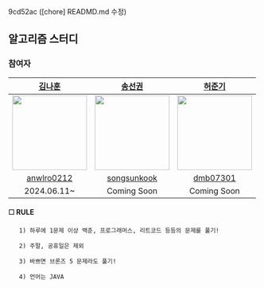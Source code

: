 
9cd52ac ([chore] READMD.md 수정)


## 알고리즘 스터디


### 참여자

|[김나훈](https://github.com/ykm989)|[송선권](https://github.com/KimNahun)|[허준기](https://github.com/Byeonjinha)|
|:-:|:-:|:-:|
|<img src="https://avatars.githubusercontent.com/u/118811606?s=400&u=faff2b0c42d5e258422485cc09b240d8c519623a&v=4" width=150>|<img src="https://avatars.githubusercontent.com/u/21010656?v=4" width=150>|<img src="https://avatars.githubusercontent.com/u/112807640?v=4" width=150>|
[anwlro0212](https://solved.ac/profile/anwlro0212)|[songsunkook](https://solved.ac/profile/songsunkook)|[dmb07301](https://github.com/dmb07301)
|2024.06.11~|Coming Soon|Coming Soon|

#### ☐ RULE


       1) 하루에 1문제 이상 백준, 프로그래머스, 리트코드 등등의 문제를 풀기!
       
       2) 주말, 공휴일은 제외

       3) 바쁘면 브론즈 5 문제라도 풀기!

       4) 언어는 JAVA 
       
       



